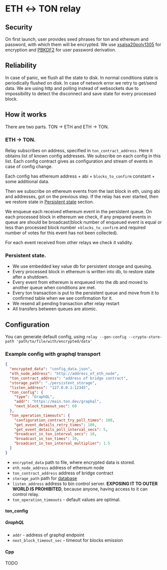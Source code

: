 # ETH ↔️ TON relay

## Security

On first launch, user provides seed phrases for ton and ethereum and password,
with which them will be encrypted. We
use [xsalsa20poly1305](http://nacl.cr.yp.to/valid.html) for encryption
and [PBKDF2](https://nvlpubs.nist.gov/nistpubs/Legacy/SP/nistspecialpublication800-132.pdf)
for user password derivation.

## Reliability

In case of panic, we flush all the state to disk. In normal conditions state is
periodically flushed on disk. In case of network error we retry to get/send
data. We are using http and polling instead of websockets due to impossibility
to detect the disconnect and save state for every processed block.

## How it works

There are two parts. TON → ETH and ETH → TON.

### ETH -> TON.

Relay subscribes on address, specified in `ton_contract_address`. Here it
obtains list of known config addresses. We subscribe on each config in this
list. Each config contract gives as configuration and stream of events in case
of config change.

Each config has ethereum address + abi + `blocks_to_confirm` constant + some
additional data.

Then we subscribe on ethereum events from the last block in eth, using abi and
addresses, got on the previous step. If the relay has ever started, then we
restore state in  [Persistent state](#persistent-state) section.

We enqueue each received ethereum event in the persistent queue. On each
processed block in ethereum we check, if any prepared events in queue are should
be broadcast(block number of enqueued event is equal or less than processed
block number +`blocks_to_confirm` and required number of votes for this event
has not been collected).

For each event received from other relays we check it validity.

### Persistent state.

- We use embedded key value db for persistent storage and queuing.
- Every processed block in ethereum is written into db, to restore state after a
  shutdown.
- Every event from ethereum is enqueued into the db and moved to another queue
  when conditions are met.
- Every ton transaction is put to the persistent queue and move from it to
  confirmed table when we see confirmation for it.
- We resend all pending transaction after relay restart
- All transfers between queues are atomic.

## Configuration

You can generate default config,
using `relay --gen-config --crypto-store-path 'path/to/file/with/encrypted/data'`

### Example config with graphql transport

```json
{
  "encrypted_data": "config_data.json",
  "eth_node_address": "http://address_of_eth_node",
  "ton_contract_address": "address of bridge contract",
  "storage_path": "./persistent_storage",
  "listen_address": "127.0.0.1:12345",
  "ton_config": {
    "type": "GraphQL",
    "addr": "https://main.ton.dev/graphql",
    "next_block_timeout_sec": 60
  },
  "ton_operation_timeouts": {
    "configuration_contract_try_poll_times": 100,
    "get_event_details_retry_times": 100,
    "get_event_details_poll_interval_secs": 5,
    "broadcast_in_ton_interval_secs": 10,
    "broadcast_in_ton_times": 10,
    "broadcast_in_ton_interval_multiplier": 1.5
  }
}
```

- `encrypted_data` path to file, where encrypted data is stored.
- `eth_node_address` address of ethereum node
- `ton_contract_address` address of bridge contract
- `storage_path` path for [database](#persistent-state)
- `listen_address` address to bin control server.  **EXPOSING IT TO OUTER WORLD
  IS PROHIBITED**, because anyone, having access to it can control relay.
- `ton_operation_timeouts` - default values are optimal.  

#### ton_config
##### GraphQL
 - `addr` - address of graphql endpoint
 - `next_block_timeout_sec`  - timeout for blocks emission
#### Cpp 
TODO
